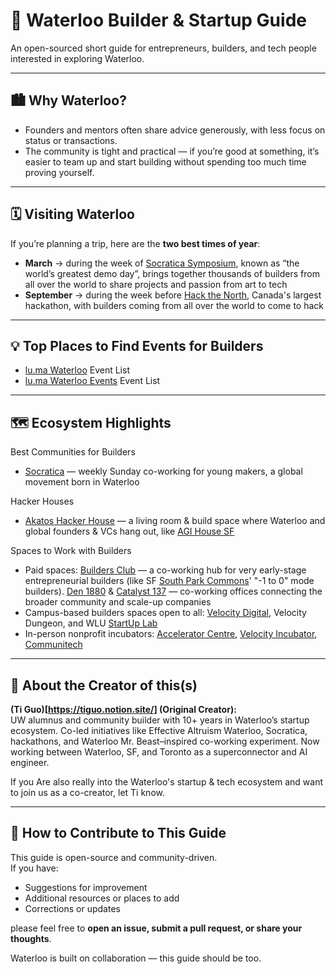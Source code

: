 # 🌟 Waterloo Builder & Startup Guide

An open-sourced short guide for entrepreneurs, builders, and tech people interested in exploring Waterloo.  

---

## 🏙️ Why Waterloo?

- Founders and mentors often share advice generously, with less focus on status or transactions.
- The community is tight and practical — if you’re good at something, it’s easier to team up and start building without spending too much time proving yourself.

---

## 🗓️ Visiting Waterloo

If you’re planning a trip, here are the **two best times of year**:  
- **March** → during the week of [Socratica Symposium](https://welcome.socratica.info/), known as “the world’s greatest demo day”, brings together thousands of builders from all over the world to share projects and passion from art to tech
- **September** → during the week before [Hack the North](https://hackthenorth.com/), Canada's largest hackathon, with builders coming from all over the world to come to hack

---
## 💡 Top Places to Find Events for Builders   

- [lu.ma Waterloo](https://lu.ma/waterloo_ca) Event List
- [lu.ma Waterloo Events](https://lu.ma/waterlooevents) Event List

---

## 🗺️ Ecosystem Highlights
Best Communities for Builders  
- [Socratica](https://www.socratica.info/) — weekly Sunday co-working for young makers, a global movement born in Waterloo  

Hacker Houses  
- [Akatos Hacker House](https://www.akatos.house/) — a living room & build space where Waterloo and global founders & VCs hang out, like [AGI House SF](https://agihouse.ai/)  

Spaces to Work with Builders  
- Paid spaces: [Builders Club](https://buildersclub.ca/) — a co-working hub for very early-stage entrepreneurial builders (like SF [South Park Commons](https://www.southparkcommons.com/)' "-1 to 0" mode builders). [Den 1880](https://www.den1880.co/) & [Catalyst 137](https://catalyst-137.com/) — co-working offices connecting the broader community and scale-up companies  
- Campus-based builders spaces open to all: [Velocity Digital](https://www.velocityincubator.com/programs-events/student-spaces), Velocity Dungeon, and WLU [StartUp Lab](https://students.wlu.ca/work-leadership-and-volunteering/entrepreneurship)  
- In-person nonprofit incubators: [Accelerator Centre](https://www.acceleratorcentre.com/), [Velocity Incubator](https://www.velocityincubator.com/), [Communitech](http://www.communitech.ca/)  

---

## 👤 About the Creator of this(s)
**(Ti Guo)[https://tiguo.notion.site/] (Original Creator):**  
UW alumnus and community builder with 10+ years in Waterloo’s startup ecosystem. Co-led initiatives like Effective Altruism Waterloo, Socratica, hackathons, and Waterloo Mr. Beast–inspired co-working experiment.  Now working between Waterloo, SF, and Toronto as a superconnector and AI engineer.

If you Are also really into the Waterloo's startup & tech ecosystem and want to join us as a co-creator, let Ti know. 

---

## 🤝 How to Contribute to This Guide

This guide is open-source and community-driven.  
If you have:  
- Suggestions for improvement  
- Additional resources or places to add  
- Corrections or updates  

please feel free to **open an issue, submit a pull request, or share your thoughts**.  

Waterloo is built on collaboration — this guide should be too.  

